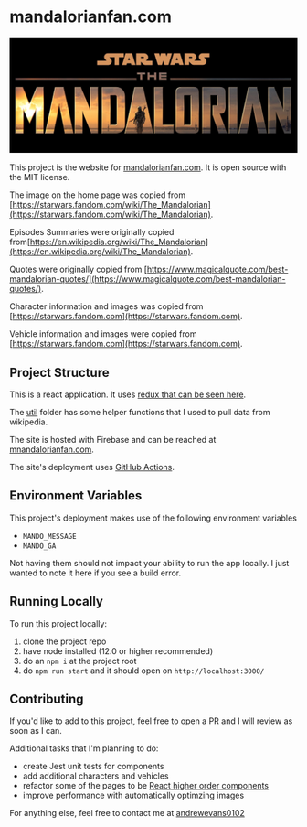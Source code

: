 # mandalorianfan.com

![](./public/HomePage.jpg)

This project is the website for [mandalorianfan.com](https://www.mandalorianfan.com). It is open source with the MIT license.

The image on the home page was copied from [https://starwars.fandom.com/wiki/The_Mandalorian](https://starwars.fandom.com/wiki/The_Mandalorian).

Episodes Summaries were originally copied from[https://en.wikipedia.org/wiki/The_Mandalorian](https://en.wikipedia.org/wiki/The_Mandalorian).

Quotes were originally copied from [https://www.magicalquote.com/best-mandalorian-quotes/](https://www.magicalquote.com/best-mandalorian-quotes/).

Character information and images was copied from [https://starwars.fandom.com](https://starwars.fandom.com).

Vehicle information and images were copied from [https://starwars.fandom.com](https://starwars.fandom.com).

## Project Structure

This is a react application. It uses [redux that can be seen here](./src/redux).

The [util](./util) folder has some helper functions that I used to pull data from wikipedia.

The site is hosted with Firebase and can be reached at [mnandalorianfan.com](https://www.mandalorianfan.com).

The site's deployment uses [GitHub Actions](https://github.com/features/actions).

## Environment Variables

This project's deployment makes use of the following environment variables

- `MANDO_MESSAGE`
- `MANDO_GA`

Not having them should not impact your ability to run the app locally. I just wanted to note it here if you see a build error.

## Running Locally

To run this project locally:

1. clone the project repo
2. have node installed (12.0 or higher recommended)
3. do an `npm i` at the project root
4. do `npm run start` and it should open on `http://localhost:3000/`

## Contributing

If you'd like to add to this project, feel free to open a PR and I will review as soon as I can.

Additional tasks that I'm planning to do:

- create Jest unit tests for components
- add additional characters and vehicles
- refactor some of the pages to be [React higher order components](https://reactjs.org/docs/higher-order-components.html)
- improve performance with automatically optimzing images

For anything else, feel free to contact me at [andrewevans0102](https://www.twitter.com/andrewevans0102)

